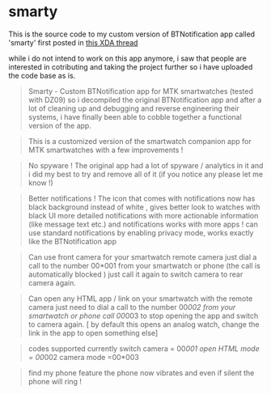 # smarty
This is the source code to my custom version of BTNotification app called 'smarty' 
first posted in [this XDA thread](https://forum.xda-developers.com/showpost.php?p=76227730)

while i do not intend to work on this app anymore, i saw that people are interested in cotributing 
and taking the project further so i have uploaded the code base as is.

> Smarty - Custom BTNotification app for MTK smartwatches (tested with DZ09)
> so i decompiled the original BTNotification app and after a lot of cleaning up and debugging and reverse engineering their systems, i have finally been able to cobble together a functional version of the app.

>This is a customized version of the smartwatch companion app for MTK smartwatches with a few improvements !

>No spyware !
>The original app had a lot of spyware / analytics in it and i did my best to try and remove all of it
>(if you notice any please let me know !)

>Better notifications !
>The icon that comes with notifications now has black background instead of white , gives better look to watches with black UI
>more detailed notifications with more actionable information (like message text etc.) and notifications works with more apps !
>can use standard notifications by enabling privacy mode, works exactly like the BTNotification app

>Can use front camera for your smartwatch remote camera
>just dial a call to the number 00*001 from your smartwatch or phone (the call is automatically blocked )
>just call it again to switch camera to rear camera again.

>Can open any HTML app / link on your smartwatch with the remote camera
>just need to dial a call to the number 00*002 from your smartwatch or phone
>call 00*003 to stop opening the app and switch to camera again.
>[ by default this opens an analog watch, change the link in the app to open something else]

>codes supported currently
>switch camera = 00*001
>open HTML mode = 00*002
>camera mode =00*003

>find my phone feature
>the phone now vibrates and even if silent the phone will ring !
